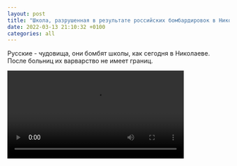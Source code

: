 ```yaml
---
layout: post
title: "Школа, разрушенная в результате российских бомбардировок в Николаеве"
date: 2022-03-13 21:10:32 +0100
categories: all
---
```

<!--translate-->
Русские - чудовища, они бомбят школы, как сегодня в Николаеве. После больниц их варварство не имеет границ.
<!--endtranslate-->

<video controls width="400">
    <source src="{{ site.baseurl }}/assets/videos/8.webm"
            type="video/webm">
    <source src="{{ site.baseurl }}/assets/videos/8.mp4"
            type="video/mp4">
    Sorry, your browser doesn't support embedded videos.
</video>
